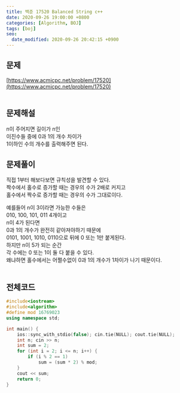 ```yaml
---
title: 백준 17520 Balanced String c++
date: 2020-09-26 19:00:00 +0800
categories: [Algorithm, BOJ]
tags: [boj]
seo:
  date_modified: 2020-09-26 20:42:15 +0900
---
```


## 문제
[https://www.acmicpc.net/problem/17520](https://www.acmicpc.net/problem/17520)  
<br>

## 문제해설  
n이 주어지면 길이가 n인  
이진수들 중에 0과 1의 개수 차이가  
1이하인 수의 개수를 출력해주면 된다.
<br>

## 문제풀이  
직접 1부터 해보다보면 규칙성을 발견할 수 있다.  
짝수에서 홀수로 증가할 때는 경우의 수가 2배로 커지고  
홀수에서 짝수로 증가할 때는 경우의 수가 그대로이다.  

예를들어 n이 3이라면 가능한 수들은  
010, 100, 101, 011 4개이고  
n이 4가 된다면  
0과 1의 개수가 완전히 같아져야하기 때문에  
0101, 1001, 1010, 0110으로 뒤에 0 또는 1만 붙게된다.  
하지만 n이 5가 되는 순간  
각 수에는 0 또는 1이 둘 다 붙을 수 있다.  
왜냐하면 홀수에서는 어쩔수없이 0과 1의 개수가 1차이가 나기 때문이다.  
<br>


## 전체코드
```c++
#include<iostream>
#include<algorithm>
#define mod 16769023
using namespace std;

int main() {
	ios::sync_with_stdio(false); cin.tie(NULL); cout.tie(NULL);
	int n; cin >> n;
	int sum = 2;
	for (int i = 2; i <= n; i++) {
		if (i % 2 == 1)
			sum = (sum * 2) % mod;
	}
	cout << sum;
	return 0;
}
```
